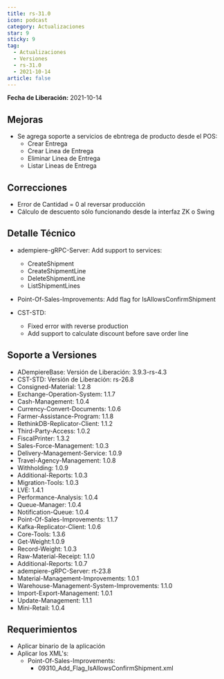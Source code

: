 ```yaml
---
title: rs-31.0
icon: podcast
category: Actualizaciones
star: 9
sticky: 9
tag:
  - Actualizaciones
  - Versiones
  - rs-31.0
  - 2021-10-14
article: false
---
```


**Fecha de Liberación:** 2021-10-14

## Mejoras

- Se agrega soporte a servicios de ebntrega de producto desde el POS:
  - Crear Entrega
  - Crear Linea de Entrega
  - Eliminar Linea de Entrega
  - Listar Lineas de Entrega

## Correcciones

- Error de Cantidad = 0 al reversar producción
- Cálculo de descuento sólo funcionando desde la interfaz ZK o Swing

## Detalle Técnico

- adempiere-gRPC-Server:
    Add support to services:
  - CreateShipment
  - CreateShipmentLine
  - DeleteShipmentLine
  - ListShipmentLines

- Point-Of-Sales-Improvements: Add flag for IsAllowsConfirmShipment
- CST-STD:
  - Fixed error with reverse production
  - Add support to calculate discount before save order line

## Soporte a Versiones

- ADempiereBase: Versión de Liberación: 3.9.3-rs-4.3
- CST-STD: Versión de Liberación: rs-26.8
- Consigned-Material: 1.2.8
- Exchange-Operation-System: 1.1.7
- Cash-Management: 1.0.4
- Currency-Convert-Documents: 1.0.6
- Farmer-Assistance-Program: 1.1.8
- RethinkDB-Replicator-Client: 1.1.2
- Third-Party-Access: 1.0.2
- FiscalPrinter: 1.3.2
- Sales-Force-Management: 1.0.3
- Delivery-Management-Service: 1.0.9
- Travel-Agency-Management: 1.0.8
- Withholding: 1.0.9
- Additional-Reports: 1.0.3
- Migration-Tools: 1.0.3
- LVE: 1.4.1
- Performance-Analysis: 1.0.4
- Queue-Manager: 1.0.4
- Notification-Queue: 1.0.4
- Point-Of-Sales-Improvements: 1.1.7
- Kafka-Replicator-Client: 1.0.6
- Core-Tools: 1.3.6
- Get-Weight:1.0.9
- Record-Weight: 1.0.3
- Raw-Material-Receipt: 1.1.0
- Additional-Reports: 1.0.7
- adempiere-gRPC-Server: rt-23.8
- Material-Management-Improvements: 1.0.1
- Warehouse-Management-System-Improvements: 1.1.0
- Import-Export-Management: 1.0.1
- Update-Management: 1.1.1
- Mini-Retail: 1.0.4

## Requerimientos

- Aplicar binario de la aplicación
- Aplicar los XML's:
  - Point-Of-Sales-Improvements:
    - 09310_Add_Flag_IsAllowsConfirmShipment.xml
